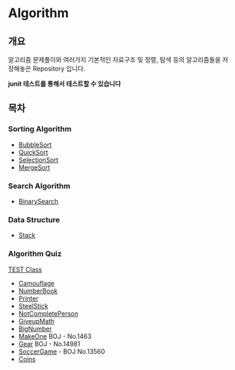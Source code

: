 # Algorithm

## 개요
알고리즘 문제풀이와 여러가지 기본적인 자료구조 및 정렬, 탐색 등의 알고리즘들을 저장해놓은 Repository 입니다.

**junit 테스트를 통해서 테스트할 수 있습니다**

## 목차

### Sorting Algorithm
- [BubbleSort](src/main/java/com/essri/algorithm/BubbleSort.java)
- [QuickSort](src/main/java/com/essri/algorithm/QuickSort.java)
- [SelectionSort](src/main/java/com/essri/algorithm/SelectionSort.java)
- [MergeSort](src/main/java/com/essri/algorithm/MergeSort.java)

### Search Algorithm
- [BinarySearch](src/main/java/com/essri/algorithm/BinarySearch.java)

### Data Structure
- [Stack](src/main/java/com/essri/algorithm/StackExample.java)

### Algorithm Quiz
[TEST Class](src/test/java/com/essri/algorithm/AlgorithmTest.java)
- [Camouflage](src/main/java/com/essri/algorithm/Camouflage.java)
- [NumberBook](src/main/java/com/essri/algorithm/NumberBook.java)
- [Printer](src/main/java/com/essri/algorithm/Printer.java)
- [SteelStick](src/main/java/com/essri/algorithm/SteelStick.java)
- [NotCompletePerson](src/main/java/com/essri/algorithm/NotCompletePerson.java)
- [GiveupMath](src/main/java/com/essri/algorithm/GiveupMath.java)
- [BigNumber](src/main/java/com/essri/algorithm/BigNumber.java)
- [MakeOne](src/main/java/com/essri/algorithm/MakeOne.java) BOJ - No.1463
- [Gear](src/main/java/com/essri/algorithm/MakeOne.java) BOJ - No.14981
- [SoccerGame](src/main/java/com/essri/algorithm/SoccerGame.java) - BOJ No.13560
- [Coins](src/main/java/com/essri/algorithm/Coins.java)



